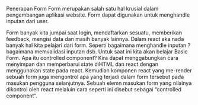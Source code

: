 Penerapan Form
Form merupakan salah satu hal krusial dalam pengembangan aplikasi website. Form dapat digunakan untuk menghandle inputan dari user.

Form banyak kita jumpai saat login, mendaftarkan sesuatu, memberikan feedback, mengisi data dan masih banyak lainnya.
Dalam react aka nada banyak hal kita pelajari dari form. Seperti bagaimana menghandle inputan ? bagaimana memvalidasi inputan dsb. Untuk saat ini kita akan belajar Basic Form.
Apa itu controlled component?
Kira dapat menggabungkan cara menyimpan dan memperbarui state diHTML dan react dengan menggunakan state pada react. Kemudian komponen react yang me-render sebuah form juga mengontrol apa yang terjadi dalam form tersebut pada masukan pengguna selanjutnya.
Sebuah elemn masukan form yang nilainya dikontrol oleh react melaluin cara seperti ini disebut sebagai “controlled component”.
